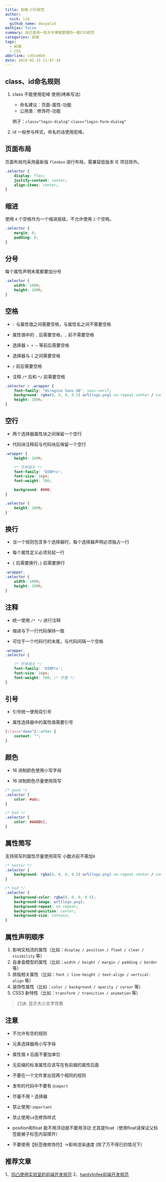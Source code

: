 ```yaml
---
title: 前端-CSS规范
author:
  nick: lzd
  github_name: douyalzd
mathjax: false
summary: 自己查阅一些大牛博客整理的一套CSS规范
categories: 前端
tags:
  - 前端
  - CSS
abbrlink: cd5ce6b9
date: 2019-02-15 11:47:34
---
```


## class、id命名规则

1. class 不能使用驼峰 使用(烤串写法) 
	- 命名建议：页面-属性-功能
	- 公用类：修饰符-功能

	例子：`class="login-dialog"`  `class="login-form-dialog"`
	
	
2. id 一般参与样式，命名的话使用驼峰。

## 页面布局

页面布局均采用最新版 `flexbox` 进行布局，需兼容低版本 IE 项目除外。

```css
.selector {
    display: flex;
    justify-content: center;
    align-items: center;
}
```

## 缩进

使用 `4` 个空格作为一个缩进层级，不允许使用 `2` 个空格。

```css
.selector {
    margin: 0;
    padding: 0;
}
```

## 分号

每个属性声明末尾都要加分号

```css
.selector {
    width: 100%;
    height: 100%;
}
```

## 空格

* `:` 与属性值之间需要空格，与属性名之间不需要空格

* 属性值中的 `,` 后需要空格，`,` 前不需要空格

* 选择器 `> + ~` 等前后需要空格

* 选择器与 `{` 之间需要空格

* `/` 前后需要空格

* 注释 `/*` 后和 `*/` 前需要空格

```css
.selector > .wrapper {
    font-family: "Hiragino Sans GB", sans-serif;
    background: rgba(0, 0, 0, 0.5) url(logo.png) no-repeat center / contain;
    height: 100%;
}
```

## 空行

* 两个选择器属性块之间保留一个空行

* 代码块注释前与代码块后保留一个空行

```css
.wrapper {
    height: 100%;

    /* 字体相关 */
    font-family: 'DINPro';
    font-size: 16px;
    font-weight: 700;

    background: #000;
}

.selector {
    height: 100%;
}
```

## 换行

* 当一个规则包含多个选择器时，每个选择器声明必须独占一行

* 每个属性定义必须另起一行

* `{` 后需要换行，`}` 前需要换行

```css
.wrapper,
.selector {
    width: 100%;
    height: 100%;
}
```

## 注释

* 统一使用 `/* */` 进行注释

* 缩进与下一行代码保持一致

* 可位于一个代码行的末尾，与代码间隔一个空格

```css
.wrapper,
.selector {

    /* 字体相关 */
    font-family: 'DINPro';
    font-size: 16px;
    font-weight: 700; /* 字重 */
}
```

## 引号

* 引号统一使用双引号

* 属性选择器中的属性值需要引号

```css
[class="demo"]::after {
    content: "";
}
```


## 颜色

* 16 进制颜色使用小写字母

* 16 进制颜色尽量使用简写

```css
/* good */
.selector {
    color: #abc;
}

/* bad */
.selector {
    color: #AABBCC;
}
```

## 属性简写

支持简写的属性尽量使用简写
小数点前不需加`0`
```css
/* better */
.selector {
    background: rgba(0, 0, 0, 0.5) url(logo.png) no-repeat center / contain;
}

/* bad */
.selector {
    background-color: rgba(0, 0, 0, 0.5);
    background-image: url(logo.png);
    background-repeat: no-repeat;
    background-position: center;
    background-size: contain;
}
```

## 属性声明顺序

1. 影响文档流的属性（比如：`display / position / float / clear / visibility` 等）
2. 自身盒模型的属性（比如：`width / height / margin / padding / border` 等）
3. 排版相关属性（比如：`font / line-height / text-align / vertical-align` 等）
4. 装饰性属性（比如：`color / background / opacity / cursor` 等） 
5. CSS3 新特性（比如：`transform / transition / animation` 等）
> 口诀: 显示大小文字背景


## 注意

* 不允许有空的规则

* 元素选择器用小写字母

* 属性值 `0` 后面不要加单位

* 无前缀的标准属性应该写在有前缀的属性后面

* 不要在一个文件里出现两个相同的规则

* 发布的代码中不要有 `@import`

* 尽量不用 `*` 选择器

* 禁止使用`!important`

* 禁止使用`id`去修饰样式

* position和float 能不用浮动就不要用浮动 尤其是float（使用float请保证父标签能被子标签内容撑开）

* 不要使用【标签做修饰符】->影响渲染速度 (除了万不得已的情况下)

## 推荐文章
1、[凹凸使用实验室的前端开发规范](https://guide.aotu.io/docs/)
2、[hardylinfee前端开发规范](https://github.com/hardylinfee/styleguide)